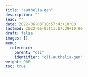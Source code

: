 ```yaml
---
title: "authelia-gen"
description: ""
lead: ""
date: 2022-06-03T10:57:43+10:00
lastmod: 2022-06-03T11:17:29+10:00
draft: false
images: []
menu:
  reference:
    parent: "cli"
    identifier: "cli-authelia-gen"
weight: 900
toc: true
---
```

